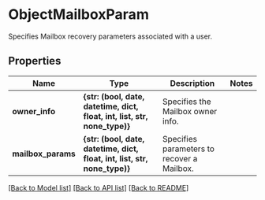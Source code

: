 # ObjectMailboxParam

Specifies Mailbox recovery parameters associated with a user.

## Properties
Name | Type | Description | Notes
------------ | ------------- | ------------- | -------------
**owner_info** | **{str: (bool, date, datetime, dict, float, int, list, str, none_type)}** | Specifies the Mailbox owner info. | 
**mailbox_params** | **{str: (bool, date, datetime, dict, float, int, list, str, none_type)}** | Specifies parameters to recover a Mailbox. | 

[[Back to Model list]](../README.md#documentation-for-models) [[Back to API list]](../README.md#documentation-for-api-endpoints) [[Back to README]](../README.md)


